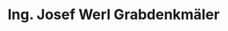 ---
title: "Ing. Josef Werl Grabdenkmäler"
url: /wien/ing-josef-werl-grabdenkmaeler/
shop: Steine
---